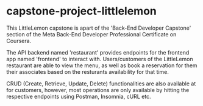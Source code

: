 # capstone-project-littlelemon


This LittleLemon capstone is apart of the 'Back-End Developer Capstone' section of the Meta Back-End Developer Professional Certificate on Coursera.

The API backend named 'restaurant' provides endpoints for the frontend app named 'frontend' to interact with. Users/customers of the LittleLemon restaurant are able to view the menu, as well as book a reservation for them their associates based on the resturants availability for that time.

CRUD (Create, Retrieve, Update, Delete) functionalities are also available at for customers, however, most operations are only available by hitting the respective endpoints using Postman, Insomnia, cURL etc.

